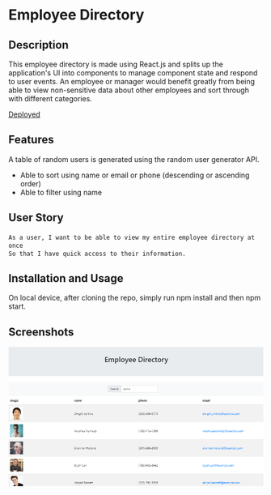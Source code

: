 # Employee Directory

## Description

This employee directory is made using React.js and splits up the application's UI into components to manage component state and respond to user events. An employee or manager would benefit greatly from being able to view non-sensitive data about other employees and sort through with different categories.

[Deployed](https://mcui1997.github.io/Employee-Directory/)

## Features

A table of random users is generated using the random user generator API.

  * Able to sort using name or email or phone (descending or ascending order)
  * Able to filter using name

## User Story

```
As a user, I want to be able to view my entire employee directory at once 
So that I have quick access to their information.
```

## Installation and Usage

On local device, after cloning the repo, simply run npm install and then npm start.


## Screenshots

![Alt text](/screenshots/main.PNG "Main")
